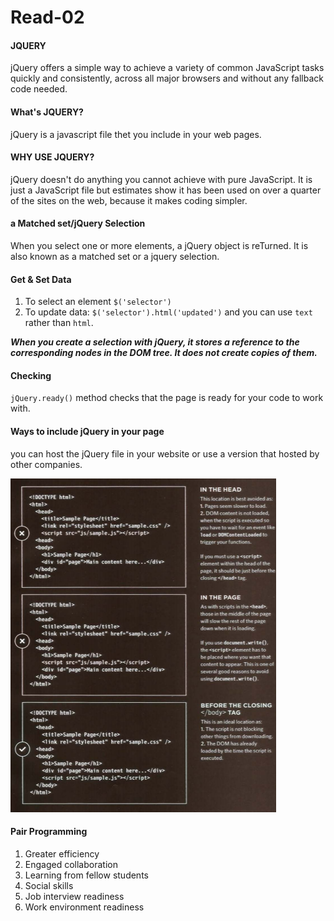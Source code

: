 # Read-02

#### JQUERY
jQuery offers a simple way to achieve a variety of common JavaScript tasks quickly and consistently, across all major browsers and without any fallback code needed.
#### What's JQUERY?
jQuery is a javascript file thet you include in your web pages.
#### WHY USE JQUERY?
jQuery doesn't do anything you cannot achieve with pure JavaScript. It is just a JavaScript file but estimates show it has been used on over a quarter of the sites on the web, because it makes coding simpler. 
#### a Matched set/jQuery Selection
When you select one or more elements, a jQuery object is reTurned. It is also known as a matched set or a jquery selection.
#### Get & Set Data
1. To select an element `$('selector')`
1. To update data: `$('selector').html('updated')` and you can use `text` rather than `html`.

***When you create a selection with jQuery, it stores a reference to the corresponding nodes in the DOM tree. It does not create copies of them.***

#### Checking
`jQuery.ready()` method checks that the page is ready for your code to work with.

#### Ways to include jQuery in your page
you can host the jQuery file in your website or use a version that hosted by other companies.

![image](images/rd1.png)

#### Pair Programming
1. Greater efficiency
1. Engaged collaboration
1. Learning from fellow students
1. Social skills
1. Job interview readiness
1. Work environment readiness